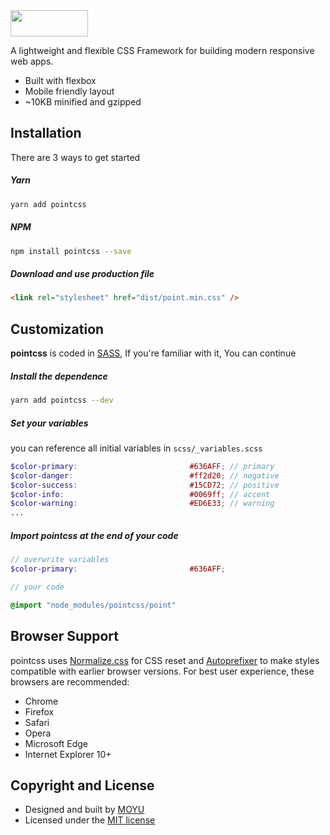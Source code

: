 <img width="124" height="42" src="https://github.com/moyus/pointcss/raw/v2/docs/images/logo.svg?sanitize=true">

A lightweight and flexible CSS Framework for building modern responsive web apps.

- Built with flexbox
- Mobile friendly layout
- ~10KB minified and gzipped

## Installation

There are 3 ways to get started

##### Yarn
```sh
yarn add pointcss
```

##### NPM
```sh
npm install pointcss --save
```

##### Download and use production file
```html
<link rel="stylesheet" href="dist/point.min.css" />
```

## Customization
**pointcss** is coded in [SASS](http://sass-lang.com/), If you're familiar with it, You can continue

##### Install the dependence
```sh
yarn add pointcss --dev
```

##### Set your variables
you can reference all initial variables in `scss/_variables.scss`
```scss
$color-primary:                         #636AFF; // primary
$color-danger:                          #ff2d20; // negative
$color-success:                         #15CD72; // positive
$color-info:                            #0069ff; // accent
$color-warning:                         #ED6E33; // warning
...
```

##### Import pointcss at the end of your code
```scss
// overwrite variables
$color-primary:                         #636AFF;

// your code

@import "node_modules/pointcss/point"
```

## Browser Support
pointcss uses [Normalize.css](https://necolas.github.io/normalize.css/) for CSS
reset and [Autoprefixer](https://github.com/postcss/autoprefixer) to make styles
compatible with earlier browser versions. For best user experience, these
browsers are recommended:

- Chrome
- Firefox
- Safari
- Opera
- Microsoft Edge
- Internet Explorer 10+

## Copyright and License
- Designed and built by [MOYU](https://moyu.io)
- Licensed under the [MIT license](https://github.com/moyus/point/blob/master/LICENSE)
